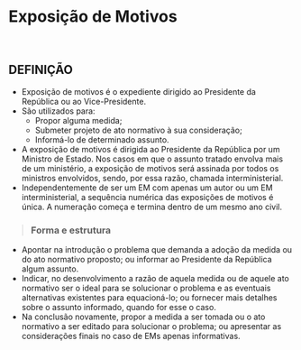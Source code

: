 # Exposição de Motivos

<br>

## DEFINIÇÃO
* Exposição de motivos é o expediente dirigido ao Presidente da República ou ao Vice-Presidente.
* São utilizados para:
  - Propor alguma medida;
  - Submeter projeto de ato normativo à sua consideração;
  - Informá-lo de determinado assunto.
* A exposição de motivos é dirigida ao Presidente da República por um Ministro de Estado. Nos casos em que o assunto tratado envolva mais de um ministério, a exposição de motivos será assinada por todos os ministros envolvidos, sendo, por essa razão, chamada interministerial.
* Independentemente de ser um EM com apenas um autor ou um EM interministerial, a sequência numérica das exposições de motivos é única. A numeração começa e termina dentro de um mesmo ano civil.

> ### Forma e estrutura
* Apontar na introdução o problema que demanda a adoção da medida ou do ato normativo proposto; ou informar ao Presidente da República algum assunto.
* Indicar, no desenvolvimento a razão de aquela medida ou de aquele ato normativo ser o ideal para se solucionar o problema e as eventuais alternativas existentes para equacioná-lo; ou fornecer mais detalhes sobre o assunto informado, quando for esse o caso.
* Na conclusão novamente, propor a medida a ser tomada ou o ato normativo a ser editado para solucionar o problema; ou apresentar as considerações finais no caso de EMs apenas informativas.